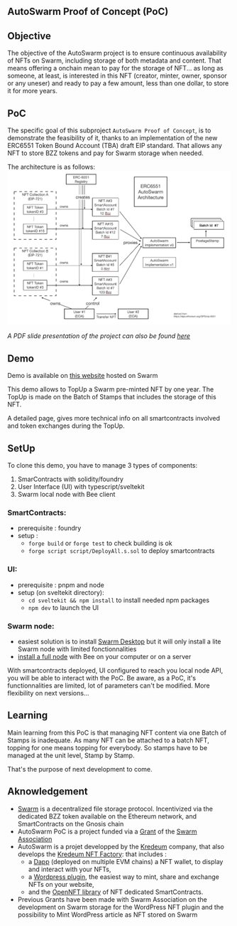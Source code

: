 ## AutoSwarm Proof of Concept (PoC)

## Objective

The objective of the AutoSwarm project is to ensure continuous availability of NFTs on Swarm, including storage of both metadata and content.
That means offering a onchain mean to pay for the storage of NFT...
as long as someone, at least, is interested in this NFT (creator, minter, owner, sponsor or any uneser)
and ready to pay a few amount, less than one dollar, to store it for more years.

## PoC

The specific goal of this subproject `AutoSwarm Proof of Concept`, is to demonstrate the feasibility of it,
thanks to an implementation of the new ERC6551 Token Bound Account (TBA) draft EIP standard.
That allows any NFT to store BZZ tokens and pay for Swarm storage when needed.

The architecture is as follows:
![AutoSwarm Architecture](./docs/AutoSwarmArchi.png)

*A PDF slide presentation of the project can also be found [here](./docs/AutoSwarmPoC.pdf)*

## Demo

Demo is available on [this website](https://api.gateway.ethswarm.org/bzz/6dcec79a68194351716d89b69c5836f6ad96563f891ca06353c3781a33ed511a/) hosted on Swarm

This demo allows to TopUp a Swarm pre-minted NFT by one year.
The TopUp is made on the Batch of Stamps that includes the storage of this NFT.

A detailed page, gives more technical info on all smartcontracts involved and token exchanges during the TopUp.

## SetUp

To clone this demo, you have to manage 3 types of components:
1. SmarContracts with solidity/foundry
2. User Interface (UI) with typescript/sveltekit
3. Swarm local node with Bee client

### SmartContracts:
- prerequisite : foundry
- setup :
  - `forge build` or `forge test` to check building is ok
  - `forge script script/DeployAll.s.sol` to deploy smartcontracts

### UI:
- prerequisite : pnpm and node
- setup (on sveltekit directory):
  - `cd sveltekit && npm install` to install needed npm packages
  - `npm dev` to launch the UI

### Swarm node:
- easiest solution is to install [Swarm Desktop](https://www.ethswarm.org/build/desktop) but it will only install a lite Swarm node with limited fonctionnalities
- [install a full node](https://www.ethswarm.org/build/run-a-full-node) with Bee on your computer or on a server

With smartcontracts deployed, UI configured to reach you local node API, you will be able to interact with the PoC.
Be aware, as a PoC, it's functionnalities are limited, lot of parameters can't be modified.
More flexibility on next versions...

## Learning

Main learning from this PoC is that managing NFT content via one Batch of Stamps is inadequate. As many NFT can be attached to a batch NFT, topping
for one means topping for everybody. So stamps have to be managed at the unit level, Stamp by Stamp.

That's the purpose of next development to come.

## Aknowledgement

- [Swarm](https://www.ethswarm.org) is a decentralized file storage protocol.
Incentivized via the dedicated BZZ token available on the Ethereum network, and SmartContracts on the Gnosis chain
- AutoSwarm PoC is a project funded via a [Grant](https://www.ethswarm.org/grants) of the [Swarm Association](https://www.ethswarm.org)
- AutoSwarm is a projet developped by the [Kredeum](https://www.kredeum.com) company, that also develops the [Kredeum NFT Factory](https://github.com/Kredeum/kredeum):
that includes :
  - a [Dapp](https://app.kredeum.com) (deployed on multiple EVM chains) a NFT wallet, to display and interact with your NFTs,
  - a [Wordpress plugin](https://wordpress.org/plugins/kredeum-nfts/), the easiest way to mint, share and exchange NFTs on your website,
  - and the [OpenNFT library](https://github.com/Kredeum/OpenNFTs) of NFT dedicated SmartContracts.
- Previous Grants have been made with Swarm Association on the development on Swarm storage for the WordPress NFT plugin and the possibility to Mint WordPress article as NFT stored on Swarm
